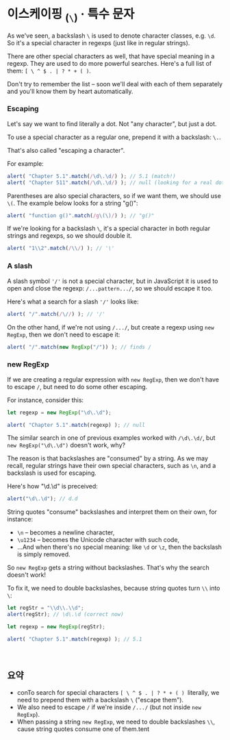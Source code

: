 이스케이핑 <sub>(`\`)</sub> · 특수 문자
============================

As we've seen, a backslash `\` is used to denote character classes, e.g. `\d`. So it's a special character in regexps (just like in regular strings).

There are other special characters as well, that have special meaning in a regexp. They are used to do more powerful searches. Here's a full list of them: `[ \ ^ $ . | ? * + ( )`.

Don't try to remember the list – soon we'll deal with each of them separately and you'll know them by heart automatically.

### Escaping
Let's say we want to find literally a dot. Not "any character", but just a dot.

To use a special character as a regular one, prepend it with a backslash: `\.`.

That's also called "escaping a character".

For example:
```javascript
alert( "Chapter 5.1".match(/\d\.\d/) ); // 5.1 (match!)
alert( "Chapter 511".match(/\d\.\d/) ); // null (looking for a real dot \.)
```

Parentheses are also special characters, so if we want them, we should use `\(`. The example below looks for a string "g()":
```javascript
alert( "function g()".match(/g\(\)/) ); // "g()"
```

If we're looking for a backslash `\`, it's a special character in both regular strings and regexps, so we should double it.
```javascript
alert( "1\\2".match(/\\/) ); // '\'
```

### A slash
A slash symbol `'/'` is not a special character, but in JavaScript it is used to open and close the regexp: `/...pattern.../`, so we should escape it too.

Here's what a search for a slash `'/'` looks like:
```javascript
alert( "/".match(/\//) ); // '/'
```

On the other hand, if we're not using `/.../`, but create a regexp using `new RegExp`, then we don't need to escape it:
```javascript
alert( "/".match(new RegExp("/")) ); // finds /
```

### new RegExp
If we are creating a regular expression with `new RegExp`, then we don't have to escape `/`, but need to do some other escaping.

For instance, consider this:
```javascript
let regexp = new RegExp("\d\.\d");

alert( "Chapter 5.1".match(regexp) ); // null
```

The similar search in one of previous examples worked with `/\d\.\d/`, but `new RegExp("\d\.\d")` doesn't work, why?

The reason is that backslashes are "consumed" by a string. As we may recall, regular strings have their own special characters, such as `\n`, and a backslash is used for escaping.

Here's how "\d.\d" is preceived:
```javascript
alert("\d\.\d"); // d.d
```

String quotes "consume" backslashes and interpret them on their own, for instance:
- `\n` – becomes a newline character,
- `\u1234` – becomes the Unicode character with such code,
- …And when there's no special meaning: like `\d` or `\z`, then the backslash is simply removed.

So `new RegExp` gets a string without backslashes. That's why the search doesn't work!

To fix it, we need to double backslashes, because string quotes turn `\\` into `\`:
```javascript
let regStr = "\\d\\.\\d";
alert(regStr); // \d\.\d (correct now)

let regexp = new RegExp(regStr);

alert( "Chapter 5.1".match(regexp) ); // 5.1
```

<br />

## 요약
- conTo search for special characters `[ \ ^ $ . | ? * + ( ) `literally, we need to prepend them with a backslash `\` ("escape them").
- We also need to escape `/` if we're inside `/.../` (but not inside `new RegExp`).
- When passing a string `new RegExp`, we need to double backslashes `\\`, cause string quotes consume one of them.tent
